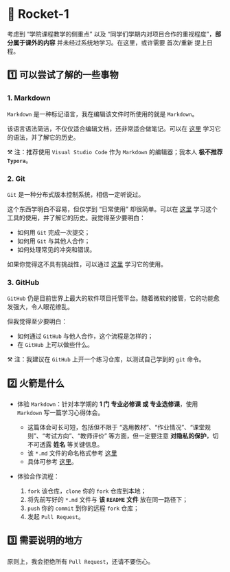 # :rocket: Rocket-1

考虑到 “学院课程教学的侧重点” 以及 “同学们学期内对项目合作的重视程度”，**部分属于课外的内容** 并未经过系统地学习。在这里，或许需要 首次/重新 提上日程。



## :one: 可以尝试了解的一些事物

### 1. Markdown

`Markdown` 是一种标记语言，我在编辑该文件时所使用的就是 `Markdown`。

该语言语法简洁，不仅仅适合编辑文档，还非常适合做笔记。可以在 [这里](https://github.com/younghz/Markdown) 学习它的语法，并了解它的历史。

:hammer_and_pick: 注：推荐使用 `Visual Studio Code` 作为 `Markdown` 的编辑器；我本人 **极不推荐 `Typora`**。

### 2. Git

`Git` 是一种分布式版本控制系统，相信一定听说过。

这个东西学明白不容易，但仅学到 “日常使用” 却很简单。可以在 [这里](https://www.liaoxuefeng.com/wiki/896043488029600/) 学习这个工具的使用，并了解它的历史。我觉得至少要明白：

* 如何用 `Git` 完成一次提交；
* 如何用 `Git` 与其他人合作；
* 如何处理常见的冲突和错误。

如果你觉得这不具有挑战性，可以通过 [这里](https://github.com/b1f6c1c4/learn-git-the-super-hard-way) 学习它的使用。

### 3. GitHub

`GitHub` 仍是目前世界上最大的软件项目托管平台。随着微软的接管，它的功能愈发强大，令人眼花缭乱。

但我觉得至少要明白：

* 如何通过 `GitHub` 与他人合作，这个流程是怎样的；
* 在 `GitHub` 上可以做些什么。

:hammer_and_pick: 注：我建议在 `GitHub` 上开一个练习仓库，以测试自己学到的 `git` 命令。



## :two: 火箭是什么

* 体验 `Markdown`：针对本学期的 **1 门 专业必修课 或 专业选修课**，使用 `Markdown` 写一篇学习心得体会。
  * 这篇体会可长可短，包括但不限于 “选用教材”、“作业情况”、“课堂规则”、“考试方向”、“教师评价” 等方面，但一定要注意 **对隐私的保护**，切不可透露 **姓名** 等关键信息。
  * 该 `*.md` 文件的命名格式参考 [这里](https://github.com/TJ-CSCCG/TJCS-Course/blob/master/CONTRIBUTING.md#1-%E4%BB%93%E5%BA%93%E4%B8%AD%E5%91%BD%E5%90%8D%E6%A0%BC%E5%BC%8F)
  * 具体可参考 [这里](https://github.com/TJ-CSCCG/TJCS-Course/tree/master/101016_计算机组成原理)。

* 体验合作流程：
  1. `fork` 该仓库，`clone` 你的 `fork` 仓库到本地；
  2. 将先前写好的 `*.md` 文件与 **该 `README` 文件** 放在同一路径下；
  3. `push` 你的 `commit` 到你的远程 `fork` 仓库；
  4. 发起 `Pull Request`。



## :three: 需要说明的地方

原则上，我会拒绝所有 `Pull Request`，还请不要伤心。

